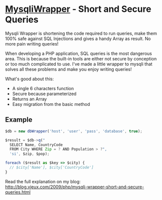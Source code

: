 <a href="http://blog.vjeux.com/2009/php/mysqli-wrapper-short-and-secure-queries.html">MysqliWrapper</a> - Short and Secure Queries
===============

Mysqli Wrapper is shortening the code required to run queries, make them 100% safe against SQL Injections and gives a handy Array as result. No more pain writing queries!

When developing a PHP application, SQL queries is the most dangerous area. This is because the built-in tools are either not secure by conception or too much complicated to use. I've made a little wrapper to mysqli that solves all these problems and make you enjoy writing queries!

What's good about this:

* A single 6 characters function
* Secure because parameterized
* Returns an Array
* Easy migration from the basic method


Example
-------

```javascript
$db = new dbWrapper('host', 'user', 'pass', 'database', true);

$result = $db->q("
  SELECT Name, CountryCode
  FROM City WHERE Zip = ? AND Population > ?",
  'si', $zip, $pop);

foreach ($result as $key => $city) {
  // $city['Name'], $city['CountryCode']
}
```



Read the full explanation on my blog: http://blog.vjeux.com/2009/php/mysqli-wrapper-short-and-secure-queries.html
